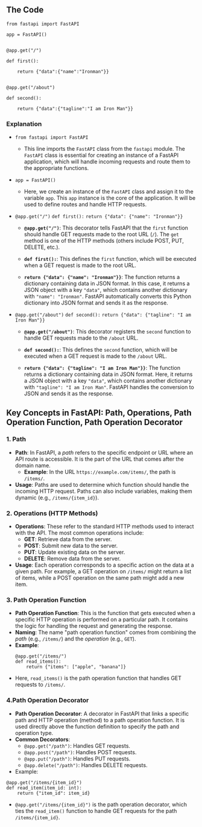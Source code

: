 
## The Code
```
from fastapi import FastAPI

app = FastAPI()

  
@app.get("/")

def first():

	return {"data":{"name":"Ironman"}}

  
@app.get("/about")

def second():

	return {"data":{"tagline":"I am Iron Man"}}
```

### Explanation

- `from fastapi import FastAPI`
	- This line imports the `FastAPI` class from the `fastapi` module. The `FastAPI` class is essential for creating an instance of a FastAPI application, which will handle incoming requests and route them to the appropriate functions.
- `app = FastAPI()`
	- Here, we create an instance of the `FastAPI` class and assign it to the variable `app`. This `app` instance is the core of the application. It will be used to define routes and handle HTTP requests.
- `@app.get("/")`
	`def first():`
	    `return {"data": {"name": "Ironman"}}`
	
	- **`@app.get("/")`**: This decorator tells FastAPI that the `first` function should handle GET requests made to the root URL (`/`). The `get` method is one of the HTTP methods (others include POST, PUT, DELETE, etc.).
    
	- **`def first():`**: This defines the `first` function, which will be executed when a GET request is made to the root URL.
    
	- **`return {"data": {"name": "Ironman"}}`**: The function returns a dictionary containing data in JSON format. In this case, it returns a JSON object with a key `"data"`, which contains another dictionary with `"name": "Ironman"`. FastAPI automatically converts this Python dictionary into JSON format and sends it as the response.

- `@app.get("/about")`
	`def second():`
	    `return {"data": {"tagline": "I am Iron Man"}}`
	    
	- **`@app.get("/about")`**: This decorator registers the `second` function to handle GET requests made to the `/about` URL.
    
	- **`def second():`**: This defines the `second` function, which will be executed when a GET request is made to the `/about` URL.
    
	- **`return {"data": {"tagline": "I am Iron Man"}}`**: The function returns a dictionary containing data in JSON format. Here, it returns a JSON object with a key `"data"`, which contains another dictionary with `"tagline": "I am Iron Man"`. FastAPI handles the conversion to JSON and sends it as the response.

## Key Concepts in FastAPI: Path, Operations, Path Operation Function, Path Operation Decorator

### 1. Path
- **Path**: In FastAPI, a *path* refers to the specific endpoint or URL where an API route is accessible. It is the part of the URL that comes after the domain name.
  - **Example**: In the URL `https://example.com/items/`, the path is `/items/`.
- **Usage**: Paths are used to determine which function should handle the incoming HTTP request. Paths can also include variables, making them dynamic (e.g., `/items/{item_id}`).

### 2. Operations (HTTP Methods)
- **Operations**: These refer to the standard HTTP methods used to interact with the API. The most common operations include:
  - **GET**: Retrieve data from the server.
  - **POST**: Submit new data to the server.
  - **PUT**: Update existing data on the server.
  - **DELETE**: Remove data from the server.
- **Usage**: Each operation corresponds to a specific action on the data at a given path. For example, a GET operation on `/items/` might return a list of items, while a POST operation on the same path might add a new item.

### 3. Path Operation Function
- **Path Operation Function**: This is the function that gets executed when a specific HTTP operation is performed on a particular path. It contains the logic for handling the request and generating the response.
- **Naming**: The name "path operation function" comes from combining the *path* (e.g., `/items/`) and the *operation* (e.g., `GET`).
- **Example**:
  ```
  @app.get("/items/")
  def read_items():
      return {"items": ["apple", "banana"]}
    ```
- Here, `read_items()` is the path operation function that handles GET requests to `/items/`.
### 4.Path Operation Decorator
- **Path Operation Decorator**: A decorator in FastAPI that links a specific path and HTTP operation (method) to a path operation function. It is used directly above the function definition to specify the path and operation type.
- **Common Decorators**:
    - `@app.get("/path")`: Handles GET requests.
    - `@app.post("/path")`: Handles POST requests.
    - `@app.put("/path")`: Handles PUT requests.
    - `@app.delete("/path")`: Handles DELETE requests.
- Example: 
```
@app.get("/items/{item_id}")
def read_item(item_id: int):
    return {"item_id": item_id}

```
- `@app.get("/items/{item_id}")` is the path operation decorator, which ties the `read_item()` function to handle GET requests for the path `/items/{item_id}`.